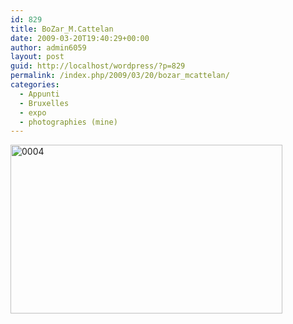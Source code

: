 ```yaml
---
id: 829
title: BoZar_M.Cattelan
date: 2009-03-20T19:40:29+00:00
author: admin6059
layout: post
guid: http://localhost/wordpress/?p=829
permalink: /index.php/2009/03/20/bozar_mcattelan/
categories:
  - Appunti
  - Bruxelles
  - expo
  - photographies (mine)
---
```

[<img class="aligncenter size-full wp-image-1665" title="0004" src="http://blog.martasmaldone.eu/wp-content/uploads/2009/03/0004.jpg" alt="0004" width="435" height="270" srcset="http://blog.martasmaldone.eu/wp-content/uploads/2009/03/0004.jpg 544w, http://blog.martasmaldone.eu/wp-content/uploads/2009/03/0004-300x186.jpg 300w" sizes="(max-width: 435px) 100vw, 435px" />](http://blog.martasmaldone.eu/wp-content/uploads/2009/03/0004.jpg)